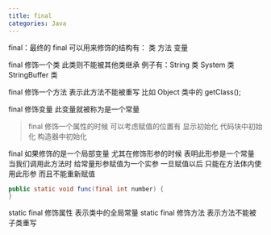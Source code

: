 ```yaml
---
title: final
categories: Java
---
```


final：最终的
final 可以用来修饰的结构有： 类 方法 变量

final 修饰一个类 此类则不能被其他类继承 例子有：String 类 System 类 StringBuffer 类

final 修饰一个方法 表示此方法不能被重写 比如 Object 类中的 getClass();

final 修饰变量 此变量就被称为是一个常量

> final 修饰一个属性的时候 可以考虑赋值的位置有 显示初始化 代码块中初始化 构造器中初始化

final 如果修饰的是一个局部变量
尤其在修饰形参的时候 表明此形参是一个常量 当我们调用此方法时 给常量形参赋值为一个实参 一旦赋值以后 只能在方法体内使用此形参 而且不能重新赋值

```java
public static void func(final int number) {
}
```

static final 修饰属性 表示类中的全局常量
static final 修饰方法 表示方法不能被子类重写
